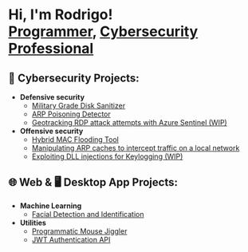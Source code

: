<h1>Hi, I'm Rodrigo! <br/>
<!-- <a href="https://github.com/RodrigoCossi">Programmer</a>, <a href="https://www.linkedin.com/in/rodrigo-cossi-867679162/">Cybersecurity Professional</a> -->
<a href="https://www.linkedin.com/in/rodrigo-cossi-867679162/">Programmer</a>, <a href="https://www.certifiedcyberprofessional.com/team-4">Cybersecurity Professional</a>
</h1>

<!-- <h3>I'm a versatile Full-Stack developer, specialized in Cybersecurity and Ethica Hacking. Here you can find some of my hobby projects.</h3> -->

<h2>🔐 Cybersecurity Projects:</h2>

- <b>Defensive security</b>
  - [<!-- Secure Wipe - -->Military Grade Disk Sanitizer](https://github.com/RodrigoCossi/SecureWipe)
  - [<!--ARP Sentinel - -->ARP Poisoning Detector](https://github.com/RodrigoCossi/ARP-Sentinel)
  - [<!--RDP Radar - -->Geotracking RDP attack attempts with Azure Sentinel (WIP)](https://github.com/RodrigoCossi/RDP-Radar)
- <b>Offensive security</b>
  - [<!--Switch Killer - -->Hybrid MAC Flooding Tool](https://github.com/RodrigoCossi/SwitchKiller)
  - [<!--ARP Spoofer - -->Manipulating ARP caches to intercept traffic on a local network](https://github.com/RodrigoCossi/ARP-Spoofer)
  - [<!--Key Hook - -->Exploiting DLL injections for Keylogging (WIP)](https://github.com/RodrigoCossi/KeyHook)

<h2>🌐 Web & 🖥️ Desktop App Projects:</h2>

- <b>Machine Learning</b>
  - [<!--FaceID - -->Facial Detection and Identification](https://github.com/RodrigoCossi/FaceID)
- <b>Utilities</b>
  - [<!--Jiggle Bot - -->Programmatic Mouse Jiggler](https://github.com/RodrigoCossi/JiggleBot)
  - [<!--JWT_Auth - -->JWT Authentication API](https://github.com/RodrigoCossi/JWT_Auth)




<!--
<h2> 📜 Certificates:</h2>

- <b>Full Stack Web App (React, NodeJS, Azure, and Machine Learning Components)</b>
  - [Image Analysis Middleware](https://github.com/joshmadakor1/4chan-Image-Analysis-Middleware-C964) <b><i>(Potentially NSFW)</b></i>
- <b>PowerShell</b>
  - [Windows EventLog: Failed RDP Logins Source IP to full GeoData Conversion](https://github.com/joshmadakor1/Sentinel-Lab)
  - [Active Directory Bulk User Creation](https://github.com/joshmadakor1/AD_PS)
  - [FIM (File Integrity Monitor)](https://github.com/joshmadakor1/PowerShell-Integrity-FIM)
- <b>C# (.NET Desktop Applications)</b>
  - [Ransomware Proof of Concept (Encrypter)](https://github.com/joshmadakor1/EncrypterPOC)
  - [Ransomware Proof of Concept (Decrypter)](https://github.com/joshmadakor1/DecrypterPOC)
  - [Keylogger with Email Capability](https://github.com/joshmadakor1/Key-Logger-With-Email)
- <b>Python</b>
  - [Package Delivery Application (Datastructures and Algorithms Demo)](https://github.com/joshmadakor1/Package-Delivery-Pathfinding-Algorithm)

-->
